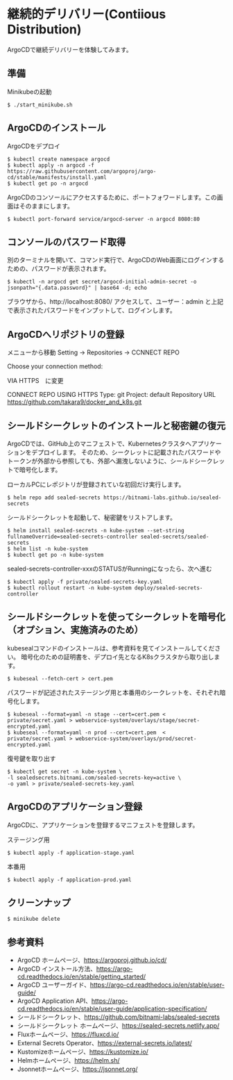 # 継続的デリバリー(Contiious Distribution)

ArgoCDで継続デリバリーを体験してみます。


## 準備

Minikubeの起動
```
$ ./start_minikube.sh
```


## ArgoCDのインストール

ArgoCDをデプロイ
```
$ kubectl create namespace argocd
$ kubectl apply -n argocd -f https://raw.githubusercontent.com/argoproj/argo-cd/stable/manifests/install.yaml
$ kubectl get po -n argocd
```

ArgoCDのコンソールにアクセスするために、ポートフォワードします。この画面はそのままにします。
```
$ kubectl port-forward service/argocd-server -n argocd 8080:80
```

## コンソールのパスワード取得
別のターミナルを開いて、コマンド実行で、ArgoCDのWeb画面にログインするための、パスワードが表示されます。
```
$ kubectl -n argocd get secret/argocd-initial-admin-secret -o jsonpath="{.data.password}" | base64 -d; echo
```
ブラウザから、http://localhost:8080/ アクセスして、ユーザー：admin と上記で表示されたパスワードをインプットして、ログインします。

## ArgoCDへリポジトリの登録
メニューから移動 Setting -> Repositories -> CCNNECT REPO

Choose your connection method: 

  VIA HTTPS　に変更

CONNECT REPO USING HTTPS 
  Type: git
  Project: default
  Repository URL https://github.com/takara9/docker_and_k8s.git



## シールドシークレットのインストールと秘密鍵の復元

ArgoCDでは、GitHub上のマニフェストで、Kubernetesクラスタへアプリケーションをデプロイします。
そのため、シークレットに記載されたパスワードやトークンが外部から参照しても、外部へ漏洩しないように、シールドシークレットで暗号化します。

ローカルPCにレポジトリが登録されていな初回だけ実行します。
```
$ helm repo add sealed-secrets https://bitnami-labs.github.io/sealed-secrets
```

シールドシークレットを起動して、秘密鍵をリストアします。
```
$ helm install sealed-secrets -n kube-system --set-string fullnameOverride=sealed-secrets-controller sealed-secrets/sealed-secrets
$ helm list -n kube-system 
$ kubectl get po -n kube-system
```
sealed-secrets-controller-xxxのSTATUSがRunningになったら、次へ進む

```
$ kubectl apply -f private/sealed-secrets-key.yaml 
$ kubectl rollout restart -n kube-system deploy/sealed-secrets-controller
```



## シールドシークレットを使ってシークレットを暗号化　（オプション、実施済みのため）

kubesealコマンドのインストールは、参考資料を見てインストールしてください。
暗号化のための証明書を、デプロイ先となるK8sクラスタから取り出します。
```
$ kubeseal --fetch-cert > cert.pem
```

パスワードが記述されたステージング用と本番用のシークレットを、それぞれ暗号化します。
```
$ kubeseal --format=yaml -n stage --cert=cert.pem < private/secret.yaml > webservice-system/overlays/stage/secret-encrypted.yaml 
$ kubeseal --format=yaml -n prod --cert=cert.pem  < private/secret.yaml > webservice-system/overlays/prod/secret-encrypted.yaml 
```

復号鍵を取り出す
```
$ kubectl get secret -n kube-system \
-l sealedsecrets.bitnami.com/sealed-secrets-key=active \
-o yaml > private/sealed-secrets-key.yaml 
```


## ArgoCDのアプリケーション登録

ArgoCDに、アプリケーションを登録するマニフェストを登録します。

ステージング用
```
$ kubectl apply -f application-stage.yaml
```

本番用
```
$ kubectl apply -f application-prod.yaml
```


## クリーンナップ

```
$ minikube delete
```


## 参考資料
- ArgoCD ホームページ、https://argoproj.github.io/cd/
- ArgoCD インストール方法、https://argo-cd.readthedocs.io/en/stable/getting_started/
- ArgoCD ユーザーガイド、https://argo-cd.readthedocs.io/en/stable/user-guide/
- ArgoCD Application API、https://argo-cd.readthedocs.io/en/stable/user-guide/application-specification/
- シールドシークレット、https://github.com/bitnami-labs/sealed-secrets
- シールドシークレット ホームページ、https://sealed-secrets.netlify.app/
- Fluxホームページ、https://fluxcd.io/
- External Secrets Operator、https://external-secrets.io/latest/
- Kustomizeホームページ、https://kustomize.io/
- Helmホームページ、https://helm.sh/
- Jsonnetホームページ、https://jsonnet.org/


